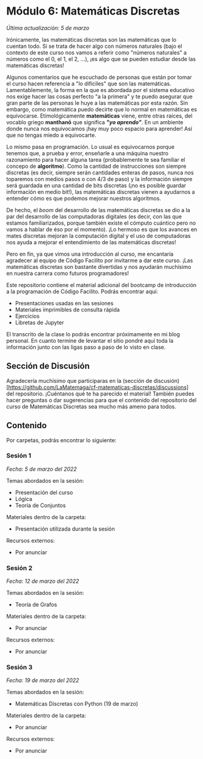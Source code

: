 # Módulo 6: Matemáticas Discretas
*Última actualización: 5 de marzo*

Irónicamente, las matemáticas discretas son las matemáticas que lo cuentan todo. Si se trata de hacer algo con números naturales (bajo el contexto de este curso nos vamos a referir como "números naturales" a números como el 0, el 1, el 2, ...), ¡es algo que se pueden estudiar desde las matemáticas discretas!

Algunos comentarios que he escuchado de personas que están por tomar el curso hacen referencia a "lo difíciles" que son las matemáticas. Lamentablemente, la forma en la que es abordada por el sistema educativo nos exige hacer las cosas perfecto "a la primera" y te puedo asegurar que gran parte de las personas le huye a las matemáticas por esta razón. Sin embargo, como matemática puedo decirte que lo normal en matemáticas es equivocarse. Etimológicamente **matemáticas** viene, entre otras raíces, del vocablo  griego **manthanō** que significa ***"yo aprendo"***. En un ambiente donde nunca nos equivocamos ¡hay muy poco espacio para aprender! Así que no tengas miedo a equivocarte.

Lo mismo pasa en programación. Lo usual es equivocarnos porque tenemos que, a prueba y error, enseñarle a una máquina nuestro razonamiento para hacer alguna tarea (probablemente te sea familiar el concepo de **algoritmo**). Como la cantidad de instrucciones son siempre discretas (es decir, siempre serán cantidades enteras de pasos, nunca nos toparemos con medios pasos o con 4/3 de paso) y la información siempre será guardada en una cantidad de bits discretas (¡no es posible guardar información en medio bit!), las matemáticas discretas vienen a ayudarnos a entender cómo es que podemos mejorar nuestros algoritmos.

De hecho, el *boom* del desarrollo de las matemáticas discretas se dio a la par del desarrollo de las computadoras digitales (es decir, con las que estamos familiarizados, porque también existe el cómputo cuántico pero no vamos a hablar de éso por el momento). ¡Lo hermoso es que los avances en mates discretas mejoran la computación digital y el uso de computadoras nos ayuda a mejorar el entendimiento de las matemáticas discretas!

Pero en fin, ya que vimos una introducción al curso, me encantaría agradecer al equipo de Código Facilito por invitarme a dar este curso. ¡Las matemáticas discretas son bastante divertidas y nos ayudarán muchísimo en nuestra carrera como futuros programadores!

Este repositorio contiene el material adicional del bootcamp de introducción a la programación de Código Facilito. Podrás encontrar aquí:
- Presentaciones usadas en las sesiones
- Materiales imprimibles de consulta rápida
- Ejercicios
- Libretas de Jupyter

El transcrito de la clase lo podrás encontrar próximamente en mi blog personal. En cuanto termine de levantar el sitio pondré aquí toda la información junto con las ligas paso a paso de lo visto en clase.

## Sección de Discusión
Agradecería muchísimo que participaras en la (sección de discusión)[https://github.com/LaMatemaga/cf-matematicas-discretas/discussions] del repositorio. ¡Cuéntanos qué te ha parecido el material! También puedes hacer preguntas o dar sugerencias para que el contenido del repositorio del curso de Matemáticas Discretas sea mucho más ameno para todos.

## Contenido
Por carpetas, podrás encontrar lo siguiente:

### Sesión 1
*Fecha: 5 de marzo del 2022*

Temas abordados en la sesión:
- Presentación del curso
- Lógica
- Teoría de Conjuntos

Materiales dentro de la carpeta:
- Presentación utilizada durante la sesión

Recursos externos:
- Por anunciar

### Sesión 2
*Fecha: 12 de marzo del 2022*

Temas abordados en la sesión:
- Teoría de Grafos

Materiales dentro de la carpeta:
- Por anunciar

Recursos externos:
- Por anunciar

### Sesión 3
*Fecha: 19 de marzo del 2022*

Temas abordados en la sesión:
- Matemáticas Discretas con Python (19 de marzo)

Materiales dentro de la carpeta:
- Por anunciar

Recursos externos:
- Por anunciar
